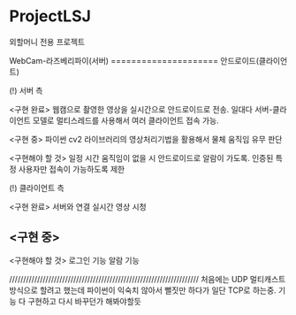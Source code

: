 # ProjectLSJ
외할머니 전용 프로젝트

WebCam-라즈베리파이(서버) ===================== 안드로이드(클라이언트)

(!) 서버 측

<구현 완료>
웹캠으로 촬영한 영상을 실시간으로 안드로이드로 전송.
일대다 서버-클라이언트 모델로 멀티스레드를 사용해서 여러 클라이언트 접속 가능.

<구현 중>
파이썬 cv2 라이브러리의 영상처리기법을 활용해서 물체 움직임 유무 판단

<구현해야 할 것>
일정 시간 움직임이 없을 시 안드로이드로 알람이 가도록.
인증된 특정 사용자만 접속이 가능하도록 제한

(!) 클라이언트 측

<구현 완료>
서버와 연결
실시간 영상 시청

<구현 중>
-

<구현해야 할 것>
로그인 기능
알람 기능

////////////////////////////////////////////////////////////////////
처음에는 UDP 멀티캐스트 방식으로 할려고 했는데 파이썬이 익숙치 않아서 뻘짓만 하다가 일단 TCP로 하는중.
기능 다 구현하고 다시 바꾸던가 해봐야할듯
